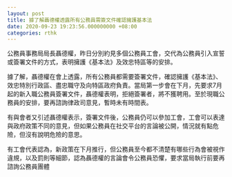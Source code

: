 ```yaml
---
layout: post
title: 據了解聶德權透露所有公務員需簽文件確認擁護基本法
date: 2020-09-23 19:23:56.000000000 +08:00
categories: rthk
---
```


公務員事務局局長聶德權，昨日分別約見多個公務員工會，交代為公務員引入宣誓或簽署文件的方式，表明擁護《基本法》及效忠特區等的安排。

據了解，聶德權在會上透露，所有公務員都需要簽署文件，確認擁護《基本法》、效忠特別行政區、盡忠職守及向特區政府負責。當局第一步會在下月，先要求7月起的新入職公務員簽署文件，聶德權表明，拒絕簽署者，將不獲聘用。至於現職公務員的安排，要再諮詢律政司意見，暫時未有時間表。

有與會者又引述聶德權表示，簽署文件後，公務員仍可以參加工會，工會可以表達與政府政策不同的意見，但如果公務員在社交平台的言論被公開，情況就有點危險，但沒有說明危險的意思。

有工會代表認為，新政策在下月推行，但公務員至今都不清楚有哪些行為會被視作違規，以及罰則等細節，認為聶德權的言論會令公務員恐懼，要求當局執行前要再諮詢公務員團體

